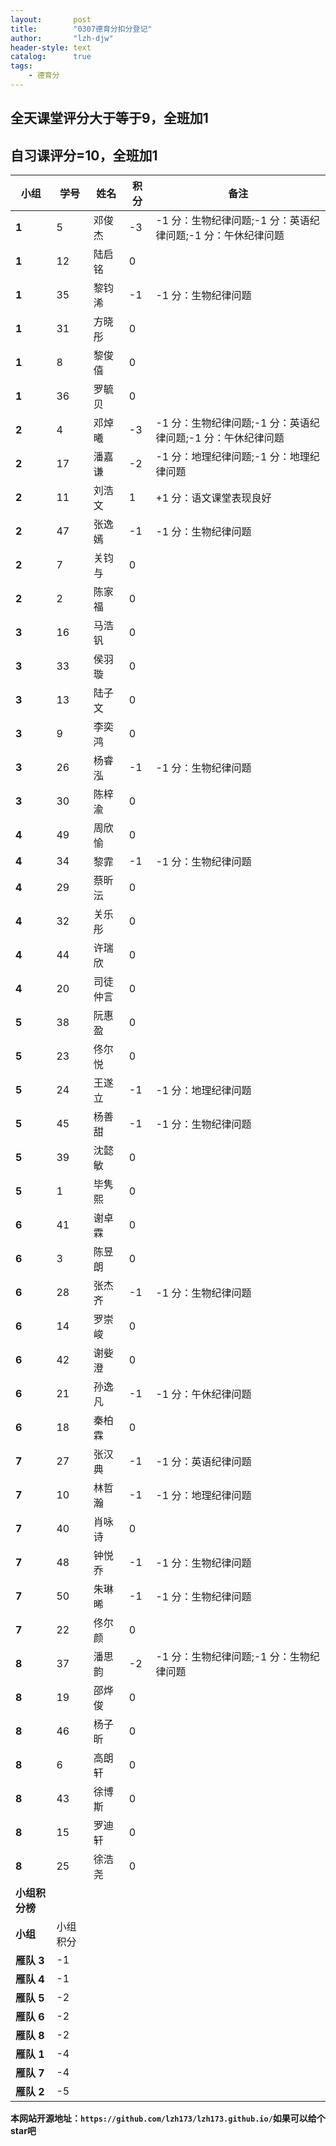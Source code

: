 ```yaml
---
layout:       post
title:        "0307德育分扣分登记"
author:       "lzh-djw"
header-style: text
catalog:      true
tags:
    - 德育分
---
```

## 全天课堂评分大于等于9，全班加1
## 自习课评分=10，全班加1


 **小组** | **学号** | **姓名** | **积分** | **备注** 
---|---|---|---|---
 **1** | 5 | 邓俊杰 | -3 | -1 分：生物纪律问题;-1 分：英语纪律问题;-1 分：午休纪律问题 
 **1** | 12 | 陆启铭 | 0 |  
 **1** | 35 | 黎钧浠 | -1 | -1 分：生物纪律问题 
 **1** | 31 | 方晓彤 | 0 |  
 **1** | 8 | 黎俊僖 | 0 |  
 **1** | 36 | 罗毓贝 | 0 |  
 **2** | 4 | 邓焯曦 | -3 | -1 分：生物纪律问题;-1 分：英语纪律问题;-1 分：午休纪律问题 
 **2** | 17 | 潘嘉谦 | -2 | -1 分：地理纪律问题;-1 分：地理纪律问题 
 **2** | 11 | 刘浩文 | 1 | +1 分：语文课堂表现良好 
 **2** | 47 | 张逸嫣 | -1 | -1 分：生物纪律问题 
 **2** | 7 | 关钧与 | 0 |  
 **2** | 2 | 陈家福 | 0 |  
 **3** | 16 | 马浩钒 | 0 |  
 **3** | 33 | 侯羽璇 | 0 |  
 **3** | 13 | 陆子文 | 0 |  
 **3** | 9 | 李奕鸿 | 0 |  
 **3** | 26 | 杨睿泓 | -1 | -1 分：生物纪律问题 
 **3** | 30 | 陈梓渝 | 0 |  
 **4** | 49 | 周欣愉 | 0 |  
 **4** | 34 | 黎霏 | -1 | -1 分：生物纪律问题 
 **4** | 29 | 蔡昕沄 | 0 |  
 **4** | 32 | 关乐彤 | 0 |  
 **4** | 44 | 许瑞欣 | 0 |  
 **4** | 20 | 司徒仲言 | 0 |  
 **5** | 38 | 阮惠盈 | 0 |  
 **5** | 23 | 佟尔悦 | 0 |  
 **5** | 24 | 王遂立 | -1 | -1 分：地理纪律问题 
 **5** | 45 | 杨善甜 | -1 | -1 分：生物纪律问题 
 **5** | 39 | 沈懿敏 | 0 |  
 **5** | 1 | 毕隽熙 | 0 |  
 **6** | 41 | 谢卓霖 | 0 |  
 **6** | 3 | 陈昱朗 | 0 |  
 **6** | 28 | 张杰齐 | -1 | -1 分：生物纪律问题 
 **6** | 14 | 罗崇峻 | 0 |  
 **6** | 42 | 谢姕澄 | 0 |  
 **6** | 21 | 孙逸凡 | -1 | -1 分：午休纪律问题 
 **6** | 18 | 秦柏霖 | 0 |  
 **7** | 27 | 张汉典 | -1 | -1 分：英语纪律问题 
 **7** | 10 | 林哲瀚 | -1 | -1 分：地理纪律问题 
 **7** | 40 | 肖咏诗 | 0 |  
 **7** | 48 | 钟悦乔 | -1 | -1 分：生物纪律问题 
 **7** | 50 | 朱琳晞 | -1 | -1 分：生物纪律问题 
 **7** | 22 | 佟尔颜 | 0 |  
 **8** | 37 | 潘思韵 | -2 | -1 分：生物纪律问题;-1 分：生物纪律问题 
 **8** | 19 | 邵烨俊 | 0 |  
 **8** | 46 | 杨子昕 | 0 |  
 **8** | 6 | 高朗轩 | 0 |  
 **8** | 43 | 徐博斯 | 0 |  
 **8** | 15 | 罗迪轩 | 0 |  
 **8** | 25 | 徐浩尧 | 0 |  
 **小组积分榜** |  |  |  |  
 **小组** | 小组积分 |  |  |  
 **雁队 3** | -1 |  |  |  
 **雁队 4** | -1 |  |  |  
 **雁队 5** | -2 |  |  |  
 **雁队 6** | -2 |  |  |  
 **雁队 8** | -2 |  |  |  
 **雁队 1** | -4 |  |  |  
 **雁队 7** | -4 |  |  |  
 **雁队 2** | -5 |  |  |  


 




**本网站开源地址：`https://github.com/lzh173/lzh173.github.io/`如果可以给个star吧**
